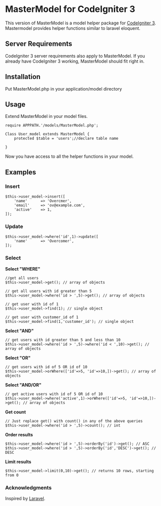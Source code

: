 # MasterModel for CodeIgniter 3

This version of MasterModel is a model helper package for [CodeIgniter 3](http://codeigniter.com). Mastermodel provides helper functions similar to laravel eloquent.


## Server Requirements

CodeIgniter 3 server requirements also apply to MasterModel. If you already have CodeIgniter 3 working, MasterModel should fit right in.

## Installation

Put MasterModel.php in your application/model directory

## Usage

Extend MasterModel in your model files.
```
require APPPATH.'/models/MasterModel.php';

Class User_model extends MasterModel {
    protected $table = 'users';//declare table name

}
```
Now you have access to all the helper functions in your model.

## Examples


### Insert

```
$this->user_model->insert([
	'name'		=> 'Overcmer',
	'email'		=> 'ov@example.com',
	'active'	=> 1,
]);
```

### Update

```
$this->user_model->where('id',1)->update([
	'name'		=> 'Overcomer',
]);
```

### Select

**Select "WHERE"**

```
//get all users 
$this->user_model->get(); // array of objects

// get all users with id greater than 5 
$this->user_model->where('id > ',5)->get(); // array of objects

// get user with id of 1 
$this->user_model->find(1); // single object

// get user with customer_id of 1
$this->user_model->find(1,'customer_id'); // single object
```

**Select "AND"**

```
// get users with id greater than 5 and less than 10
$this->user_model->where('id > ',5)->where('id < ',10)->get(); // array of objects
```

**Select "OR"**

```
// get users with id of 5 OR id of 10
$this->user_model->orWhere(['id'=>5, 'id'=>10,])->get(); // array of objects
```

**Select "AND/OR"**

```
// get active users with id of 5 OR id of 10
$this->user_model->where('active',1)->orWhere(['id'=>5, 'id'=>10,])->get(); // array of objects
```

**Get count**

```
// Just replace get() with count() in any of the above queries
$this->user_model->where('id > ',5)->count(); // int
```

**Order results**

```
$this->user_model->where('id > ',5)->orderBy('id')->get(); // ASC
$this->user_model->where('id > ',5)->orderBy('id','DESC')->get(); // DESC
```

**Limit results**

```
$this->user_model->limit(0,10)->get(); // returns 10 rows, starting from 0
```

### Acknowledgments

Inspired by [Laravel](https://laravel.com).

